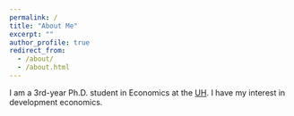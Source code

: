 ```yaml
---
permalink: /
title: "About Me"
excerpt: ""
author_profile: true
redirect_from: 
  - /about/
  - /about.html
---
```


I am a 3rd-year Ph.D. student in Economics at the [UH](https://www.uh.edu/). I have my interest in development economics.
